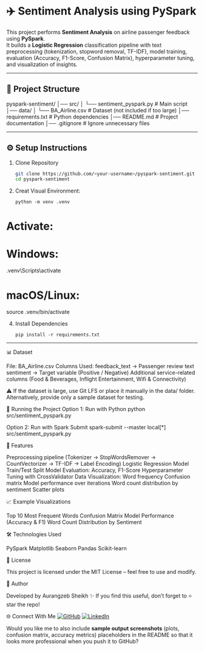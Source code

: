 # ✈️ Sentiment Analysis using PySpark

This project performs **Sentiment Analysis** on airline passenger feedback using **PySpark**.  
It builds a **Logistic Regression** classification pipeline with text preprocessing (tokenization, stopword removal, TF-IDF), model training, evaluation (Accuracy, F1-Score, Confusion Matrix), hyperparameter tuning, and visualization of insights.

---

## 📂 Project Structure
  pyspark-sentiment/
│── src/
│ └── sentiment_pyspark.py # Main script
│── data/
│ └── BA_Airline.csv # Dataset (not included if too large)
│── requirements.txt # Python dependencies
│── README.md # Project documentation
│── .gitignore # Ignore unnecessary files


---

## ⚙️ Setup Instructions

1. Clone Repository
   ```bash
   git clone https://github.com/<your-username>/pyspark-sentiment.git
   cd pyspark-sentiment
   ```

2. Creat Visual Environment:
     ```
     python -m venv .venv
     ```
# Activate:
# Windows:
.venv\Scripts\activate
# macOS/Linux:
source .venv/bin/activate

4. Install Dependencies

    ```
    pip install -r requirements.txt
    ```

---

📊 Dataset

File: BA_Airline.csv
Columns Used:
feedback_text → Passenger review text
sentiment → Target variable (Positive / Negative)
Additional service-related columns (Food & Beverages, Inflight Entertainment, Wifi & Connectivity)

⚠️ If the dataset is large, use Git LFS or place it manually in the data/ folder.
Alternatively, provide only a sample dataset for testing.

🚀 Running the Project
Option 1: Run with Python
python src/sentiment_pyspark.py


Option 2: Run with Spark Submit
spark-submit --master local[*] src/sentiment_pyspark.py

🔑 Features

Preprocessing pipeline (Tokenizer → StopWordsRemover → CountVectorizer → TF-IDF → Label Encoding)
Logistic Regression Model
Train/Test Split
Model Evaluation: Accuracy, F1-Score
Hyperparameter Tuning with CrossValidator
Data Visualization:
Word frequency
Confusion matrix
Model performance over iterations
Word count distribution by sentiment
Scatter plots

📈 Example Visualizations

Top 10 Most Frequent Words
Confusion Matrix
Model Performance (Accuracy & F1)
Word Count Distribution by Sentiment

🛠️ Technologies Used

PySpark
Matplotlib
Seaborn
Pandas
Scikit-learn

📜 License

This project is licensed under the MIT License – feel free to use and modify.

🙌 Author

Developed by Aurangzeb Sheikh ✨
If you find this useful, don’t forget to ⭐ star the repo!

🌐 Connect With Me
[![GitHub](https://img.shields.io/badge/GitHub-Profile-aurangzeb55-black?logo=github&logoColor=white)](https://github.com/aurangzeb55)
[![LinkedIn](https://img.shields.io/badge/LinkedIn-aurangzeb-sheikh-blue?logo=linkedin&logoColor=white)](https://www.linkedin.com/in/aurangzeb-sheikh-71ba6b2ba)


Would you like me to also include **sample output screenshots** (plots, confusion matrix, accuracy metrics) placeholders in the README so that it looks more professional when you push it to GitHub?
